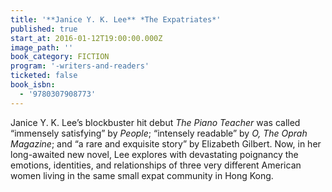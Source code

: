 ```yaml
---
title: '**Janice Y. K. Lee** *The Expatriates*'
published: true
start_at: 2016-01-12T19:00:00.000Z
image_path: ''
book_category: FICTION
program: '-writers-and-readers'
ticketed: false
book_isbn:
  - '9780307908773'
---
```


Janice Y. K. Lee’s blockbuster hit debut *The Piano Teacher* was called “immensely satisfying” by *People*; “intensely readable” by *O, The Oprah Magazine*; and “a rare and exquisite story” by Elizabeth Gilbert. Now, in her long-awaited new novel, Lee explores with devastating poignancy the emotions, identities, and relationships of three very different American women living in the same small expat community in Hong Kong.